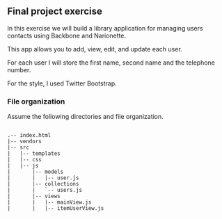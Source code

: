 ## Final project exercise

In this exercise we will build a library application for managing users contacts using Backbone and Narionette.

This app allows you to add, view, edit, and update each user.

For each user I will store the first name, second name and the telephone number. 

For the style, I used Twitter Bootstrap. 

### File organization

Assume the following directories and file organization.

<pre><code>
.-- index.html
|-- vendors
|-- src
|   |-- templates
|   |-- css
|   |-- js
|       |-- models
|       |   |-- user.js
|       |-- collections
|       |   `-- users.js 
|       |-- views
|       |   |-- mainView.js
|       |   |-- itemUserView.js
</pre></code>
